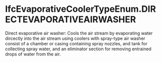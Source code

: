 IfcEvaporativeCoolerTypeEnum.DIRECTEVAPORATIVEAIRWASHER
=======================================================
Direct evaporative air washer: Cools the air stream by evaporating water
dircectly into the air stream using coolers with spray-type air washer consist
of a chamber or casing containing spray nozzles, and tank for collecting spray
water, and an eliminator section for removing entrained drops of water from
the air.



